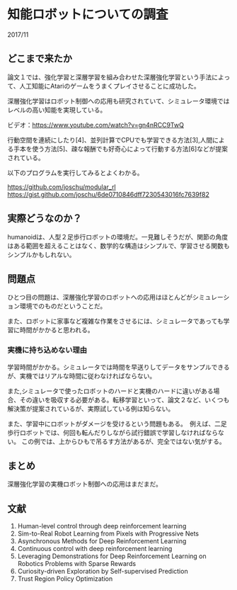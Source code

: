 # 知能ロボットについての調査

2017/11

## どこまで来たか

論文１では、強化学習と深層学習を組み合わせた深層強化学習という手法によって、人工知能にAtariのゲームをうまくプレイさせることに成功した。

深層強化学習はロボット制御への応用も研究されていて、シミュレータ環境ではレベルの高い知能を実現している。

ビデオ：https://www.youtube.com/watch?v=gn4nRCC9TwQ

行動空間を連続にしたり[4]、並列計算でCPUでも学習できる方法[3],人間による手本を使う方法[5]、疎な報酬でも好奇心によって行動する方法[6]などが提案されている。

以下のプログラムを実行してみるとよくわかる。

https://github.com/joschu/modular_rl
https://gist.github.com/joschu/6de0710846dff7230543016fc7639f82

## 実際どうなのか？

humanoidは、人型２足歩行ロボットの環境だ。一見難しそうだが、関節の角度はある範囲を超えることはなく、数学的な構造はシンプルで、学習させる関数もシンプルかもしれない。

## 問題点 

ひとつ目の問題は、深層強化学習のロボットへの応用はほとんどがシミュレーション環境でのものだということだ。

また、ロボットに家事など複雑な作業をさせるには、シミュレータであっても学習に時間がかかると思われる。

### 実機に持ち込めない理由

学習時間がかかる。シミュレータでは時間を早送りしてデータをサンプルできるが、実機ではリアルな時間に従わなければならない。

また,シミュレータで使ったロボットのハードと実機のハードに違いがある場合、その違いを吸収する必要がある。転移学習といって、論文２など、いくつも解決策が提案されているが、実際試している例は知らない。

また、学習中にロボットがダメージを受けるという問題もある。　例えば、二足歩行ロボットでは、何回も転んだりしながら試行錯誤で学習しなければならない。
この例では、上からひもで吊るす方法があるが、完全ではない気がする。



## まとめ

深層強化学習の実機ロボット制御への応用はまだまだ。

## 文献

1. Human-level control through deep reinforcement learning
2. Sim-to-Real Robot Learning from Pixels with Progressive Nets
3. Asynchronous Methods for Deep Reinforcement Learning
4. Continuous control with deep reinforcement learning
5. Leveraging Demonstrations for Deep Reinforcement Learning on Robotics Problems with Sparse Rewards
6. Curiosity-driven Exploration by Self-supervised Prediction
7. Trust Region Policy Optimization

